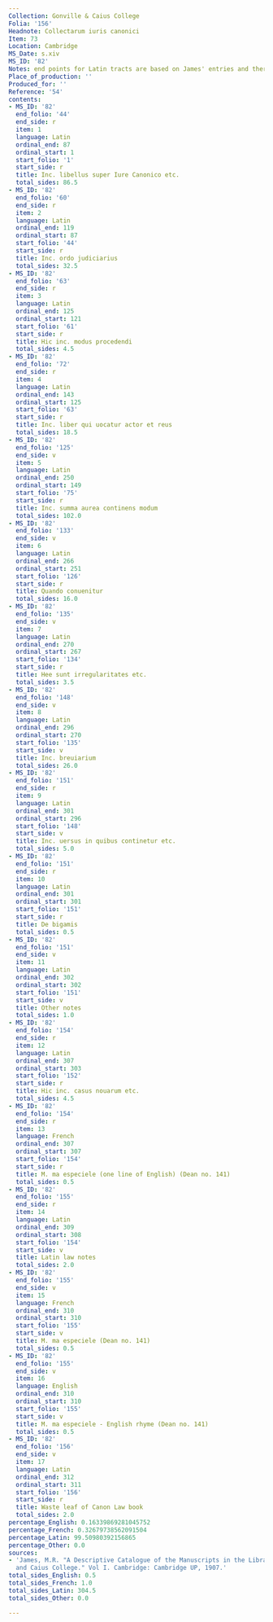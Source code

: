 ```yaml
---
Collection: Gonville & Caius College
Folia: '156'
Headnote: Collectarum iuris canonici
Item: 73
Location: Cambridge
MS_Date: s.xiv
MS_ID: '82'
Notes: end points for Latin tracts are based on James' entries and therefore approximate
Place_of_production: ''
Produced_for: ''
Reference: '54'
contents:
- MS_ID: '82'
  end_folio: '44'
  end_side: r
  item: 1
  language: Latin
  ordinal_end: 87
  ordinal_start: 1
  start_folio: '1'
  start_side: r
  title: Inc. libellus super Iure Canonico etc.
  total_sides: 86.5
- MS_ID: '82'
  end_folio: '60'
  end_side: r
  item: 2
  language: Latin
  ordinal_end: 119
  ordinal_start: 87
  start_folio: '44'
  start_side: r
  title: Inc. ordo judiciarius
  total_sides: 32.5
- MS_ID: '82'
  end_folio: '63'
  end_side: r
  item: 3
  language: Latin
  ordinal_end: 125
  ordinal_start: 121
  start_folio: '61'
  start_side: r
  title: Hic inc. modus procedendi
  total_sides: 4.5
- MS_ID: '82'
  end_folio: '72'
  end_side: r
  item: 4
  language: Latin
  ordinal_end: 143
  ordinal_start: 125
  start_folio: '63'
  start_side: r
  title: Inc. liber qui uocatur actor et reus
  total_sides: 18.5
- MS_ID: '82'
  end_folio: '125'
  end_side: v
  item: 5
  language: Latin
  ordinal_end: 250
  ordinal_start: 149
  start_folio: '75'
  start_side: r
  title: Inc. summa aurea continens modum
  total_sides: 102.0
- MS_ID: '82'
  end_folio: '133'
  end_side: v
  item: 6
  language: Latin
  ordinal_end: 266
  ordinal_start: 251
  start_folio: '126'
  start_side: r
  title: Quando conuenitur
  total_sides: 16.0
- MS_ID: '82'
  end_folio: '135'
  end_side: v
  item: 7
  language: Latin
  ordinal_end: 270
  ordinal_start: 267
  start_folio: '134'
  start_side: r
  title: Hee sunt irregularitates etc.
  total_sides: 3.5
- MS_ID: '82'
  end_folio: '148'
  end_side: v
  item: 8
  language: Latin
  ordinal_end: 296
  ordinal_start: 270
  start_folio: '135'
  start_side: v
  title: Inc. breuiarium
  total_sides: 26.0
- MS_ID: '82'
  end_folio: '151'
  end_side: r
  item: 9
  language: Latin
  ordinal_end: 301
  ordinal_start: 296
  start_folio: '148'
  start_side: v
  title: Inc. uersus in quibus continetur etc.
  total_sides: 5.0
- MS_ID: '82'
  end_folio: '151'
  end_side: r
  item: 10
  language: Latin
  ordinal_end: 301
  ordinal_start: 301
  start_folio: '151'
  start_side: r
  title: De bigamis
  total_sides: 0.5
- MS_ID: '82'
  end_folio: '151'
  end_side: v
  item: 11
  language: Latin
  ordinal_end: 302
  ordinal_start: 302
  start_folio: '151'
  start_side: v
  title: Other notes
  total_sides: 1.0
- MS_ID: '82'
  end_folio: '154'
  end_side: r
  item: 12
  language: Latin
  ordinal_end: 307
  ordinal_start: 303
  start_folio: '152'
  start_side: r
  title: Hic inc. casus nouarum etc.
  total_sides: 4.5
- MS_ID: '82'
  end_folio: '154'
  end_side: r
  item: 13
  language: French
  ordinal_end: 307
  ordinal_start: 307
  start_folio: '154'
  start_side: r
  title: M. ma especiele (one line of English) (Dean no. 141)
  total_sides: 0.5
- MS_ID: '82'
  end_folio: '155'
  end_side: r
  item: 14
  language: Latin
  ordinal_end: 309
  ordinal_start: 308
  start_folio: '154'
  start_side: v
  title: Latin law notes
  total_sides: 2.0
- MS_ID: '82'
  end_folio: '155'
  end_side: v
  item: 15
  language: French
  ordinal_end: 310
  ordinal_start: 310
  start_folio: '155'
  start_side: v
  title: M. ma especiele (Dean no. 141)
  total_sides: 0.5
- MS_ID: '82'
  end_folio: '155'
  end_side: v
  item: 16
  language: English
  ordinal_end: 310
  ordinal_start: 310
  start_folio: '155'
  start_side: v
  title: M. ma especiele - English rhyme (Dean no. 141)
  total_sides: 0.5
- MS_ID: '82'
  end_folio: '156'
  end_side: v
  item: 17
  language: Latin
  ordinal_end: 312
  ordinal_start: 311
  start_folio: '156'
  start_side: r
  title: Waste leaf of Canon Law book
  total_sides: 2.0
percentage_English: 0.16339869281045752
percentage_French: 0.32679738562091504
percentage_Latin: 99.50980392156865
percentage_Other: 0.0
sources:
- 'James, M.R. "A Descriptive Catalogue of the Manuscripts in the Library of Gonville
  and Caius College." Vol I. Cambridge: Cambridge UP, 1907.'
total_sides_English: 0.5
total_sides_French: 1.0
total_sides_Latin: 304.5
total_sides_Other: 0.0

---
```

